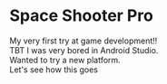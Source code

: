 # Space Shooter Pro
My very first try at game development!! <br>
TBT I was very bored in Android Studio.<br>
Wanted to try a new platform.<br>
Let's see how this goes
